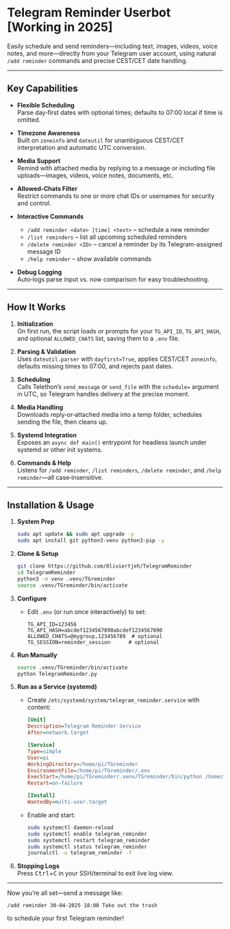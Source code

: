 # Telegram Reminder Userbot [Working in 2025]

Easily schedule and send reminders—including text, images, videos, voice notes, and more—directly from your Telegram user account, using natural `/add reminder` commands and precise CEST/CET date handling.

---

## Key Capabilities

- **Flexible Scheduling**  
  Parse day‑first dates with optional times; defaults to 07:00 local if time is omitted.

- **Timezone Awareness**  
  Built on `zoneinfo` and `dateutil` for unambiguous CEST/CET interpretation and automatic UTC conversion.

- **Media Support**  
  Remind with attached media by replying to a message or including file uploads—images, videos, voice notes, documents, etc.

- **Allowed‑Chats Filter**  
  Restrict commands to one or more chat IDs or usernames for security and control.

- **Interactive Commands**  
  - `/add reminder <date> [time] <text>` – schedule a new reminder
  - `/list reminders` – list all upcoming scheduled reminders
  - `/delete reminder <ID>` – cancel a reminder by its Telegram-assigned message ID
  - `/help reminder` – show available commands

- **Debug Logging**  
  Auto‑logs parse input vs. now comparison for easy troubleshooting.

---

## How It Works

1. **Initialization**  
   On first run, the script loads or prompts for your `TG_API_ID`, `TG_API_HASH`, and optional `ALLOWED_CHATS` list, saving them to a `.env` file.

2. **Parsing & Validation**  
   Uses `dateutil.parser` with `dayfirst=True`, applies CEST/CET `zoneinfo`, defaults missing times to 07:00, and rejects past dates.

3. **Scheduling**  
   Calls Telethon’s `send_message` or `send_file` with the `schedule=` argument in UTC, so Telegram handles delivery at the precise moment.

4. **Media Handling**  
   Downloads reply‑or‑attached media into a temp folder, schedules sending the file, then cleans up.

5. **Systemd Integration**  
   Exposes an `async def main()` entrypoint for headless launch under systemd or other init systems.

6. **Commands & Help**  
   Listens for `/add reminder`, `/list reminders`, `/delete reminder`, and `/help reminder`—all case‑insensitive.

---

## Installation & Usage

1. **System Prep**
    ```bash
    sudo apt update && sudo apt upgrade -y
    sudo apt install git python3-venv python3-pip -y
    ```

2. **Clone & Setup**
    ```bash
    git clone https://github.com/Oliviertjeh/TelegramReminder
    cd TelegramReminder
    python3 -m venv .venv/TGreminder
    source .venv/TGreminder/bin/activate
    ```

3. **Configure**
    - Edit `.env` (or run once interactively) to set:
      ```dotenv
      TG_API_ID=123456
      TG_API_HASH=abcdef1234567890abcdef1234567890
      ALLOWED_CHATS=@mygroup,123456789  # optional
      TG_SESSION=reminder_session      # optional
      ```

4. **Run Manually**
    ```bash
    source .venv/TGreminder/bin/activate
    python TelegramReminder.py
    ```

5. **Run as a Service (systemd)**
    - Create `/etc/systemd/system/telegram_reminder.service` with content:
      ```ini
      [Unit]
      Description=Telegram Reminder Service
      After=network.target

      [Service]
      Type=simple
      User=pi
      WorkingDirectory=/home/pi/TGreminder
      EnvironmentFile=/home/pi/TGreminder/.env
      ExecStart=/home/pi/TGreminder/.venv/TGreminder/bin/python /home/pi/TGreminder/TelegramReminder_autorun.py
      Restart=on-failure

      [Install]
      WantedBy=multi-user.target
      ```
    - Enable and start:
      ```bash
      sudo systemctl daemon-reload
      sudo systemctl enable telegram_reminder
      sudo systemctl restart telegram_reminder
      sudo systemctl status telegram_reminder
      journalctl -u telegram_reminder -f
      ```

6. **Stopping Logs**  
   Press <kbd>Ctrl</kbd>+<kbd>C</kbd> in your SSH/terminal to exit live log view.

---

Now you’re all set—send a message like:
```
/add reminder 30-04-2025 18:00 Take out the trash
```
to schedule your first Telegram reminder!

